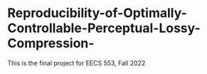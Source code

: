 # Reproducibility-of-Optimally-Controllable-Perceptual-Lossy-Compression-
This is the final project for EECS 553, Fall 2022
